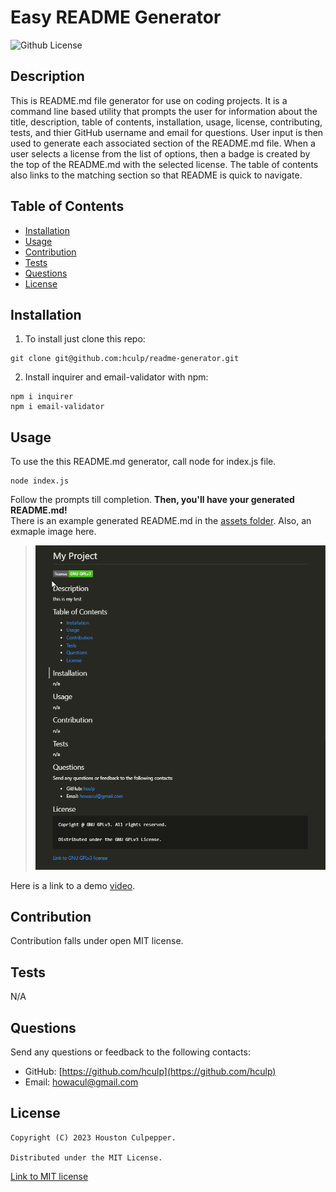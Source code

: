 # Easy README Generator
  ![Github License](https://img.shields.io/badge/license-MIT-brightgreen)
  

  ## Description

  This is README.md file generator for use on coding projects. It is a command  line based utility that prompts the user for information about the title, description, table of contents, installation, usage, license, contributing, tests, and thier GitHub username and email for questions. User input is then used to generate each associated section of the README.md file. When a user selects a license from the list of options, then a badge is created by the top of the README.md with the selected license. The table of contents also links to the matching section so that README is quick to navigate.

  ## Table of Contents

  * [Installation](#installation)
  * [Usage](#usage)
  * [Contribution](#contribution)
  * [Tests](#test)
  * [Questions](#questions)
  * [License](#license)

  ## Installation

  1. To install just clone this repo:
  ```
  git clone git@github.com:hculp/readme-generator.git
  ```
  2. Install inquirer and email-validator with npm:
  ```
  npm i inquirer
  npm i email-validator
  ```

  ## Usage

  To use the this README.md generator, call node for index.js file.
  ```
  node index.js
  ```
  Follow the prompts till completion. **Then, you'll have your generated README.md!**\
  There is an example generated README.md in the [assets folder](./assets/example/README.md). Also, an exmaple image here.
  > ![](./assets/images/example_readme.png)
  
  Here is a link to a demo [video](https://drive.google.com/file/d/1LM833rTzw4M3FS5BMOlWd1EusLxDVw1b/view).
  ## Contribution

  Contribution falls under open MIT license.

  ## Tests

  N/A

  ## Questions

  Send any questions or feedback to the following contacts:

  * GitHub: [https://github.com/hculp](https://github.com/hculp)
  * Email: [howacul@gmail.com](mailto:howacul@gmail.com)
  
  ## License

    Copyright (C) 2023 Houston Culpepper.     
    
    Distributed under the MIT License.
  [Link to MIT license](https://choosealicense.com/licenses/mit)